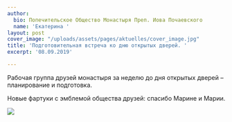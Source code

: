 ```yaml
---
author:
  bio: Попечительское Общество Монастыря Преп. Иова Почаевского
  name: 'Екатерина '
layout: post
cover_image: "/uploads/assets/pages/aktuelles/cover_image.jpg"
title: 'Подготовительная встреча ко дню открытых дверей. '
excerpt: '08.09.2019'

---
```

Рабочая группа друзей монастыря за неделю до дня открытых дверей – планирование и подготовка.

Новые фартуки с эмблемой общества друзей: спасибо Марине и Марии.

![](https://res.cloudinary.com/hiobmon/image/upload/v1569155738/media/2019/IMG_9917_yyol5p.jpg)